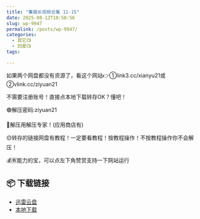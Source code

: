 ```yaml
---
title: "蒹葭长视频合集 11-15"
date: 2025-08-12T18:58:56
slug: wp-9947
permalink: /posts/wp-9947/
categories:
  - 其它📺
  - 四爱📺
tags:

---
```


如果两个网盘都没有资源了，看这个网站👉①link3.cc/xianyu21或②vlink.cc/ziyuan21

不需要注册账号！直接点本地下载转存OK？懂吧！

🟢解压密码:ziyuan21

🔵解压用解压专家！(应用商店有)

🟡转存的链接网盘有教程！一定要看教程！按教程操作！不按教程操作你不会解压！

💰🈶能力的宝，可以点左下角赞赏支持一下网站运行

## 📦 下载链接
- [迅雷云盘](https://blziyuan21.com/pay-download/9947?key=7ba4bdf8fa&down_id=0)
- [本地下载](https://blziyuan21.com/pay-download/9947?key=7ba4bdf8fa&down_id=1)

